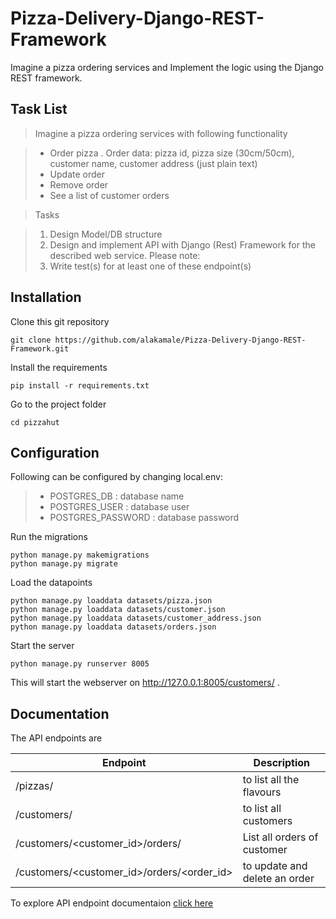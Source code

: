 # Pizza-Delivery-Django-REST-Framework
Imagine a pizza ordering services and Implement the logic using the Django REST framework.

## Task List
>Imagine a pizza ordering services with following functionality

>- Order pizza . Order data: pizza id, pizza size (30cm/50cm), customer name, customer address (just plain text)
>- Update order
>- Remove order
>- See a list of customer orders

>Tasks

>1. Design Model/DB structure
>2. Design and implement API with Django (Rest) Framework for the described web service. Please note:
>3. Write test(s) for at least one of these endpoint(s)

## Installation
Clone this git repository
```
git clone https://github.com/alakamale/Pizza-Delivery-Django-REST-Framework.git
```
Install the requirements
```
pip install -r requirements.txt
```
Go to the project folder
```
cd pizzahut
```
## Configuration
Following can be configured by changing local.env:
>- POSTGRES_DB : database name
>- POSTGRES_USER : database user 
>- POSTGRES_PASSWORD : database password

Run the migrations
```
python manage.py makemigrations
python manage.py migrate
```
Load the datapoints
```
python manage.py loaddata datasets/pizza.json
python manage.py loaddata datasets/customer.json
python manage.py loaddata datasets/customer_address.json
python manage.py loaddata datasets/orders.json
```
Start the server
```
python manage.py runserver 8005
```
This will start the webserver on http://127.0.0.1:8005/customers/  .
## Documentation
The API endpoints are

| Endpoint   | Description |
|------------|-----------|
| /pizzas/ | to list all the flavours|
| /customers/ | to list all customers |
| /customers/<customer_id>/orders/ | List all orders of customer |
| /customers/<customer_id>/orders/<order_id> | to update and delete an order |

To explore API endpoint documentaion [click here](https://documenter.getpostman.com/view/9384645/SW18wuw6?version=latest)
